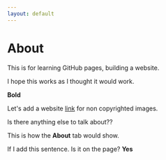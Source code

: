 ```yaml
---
layout: default
---
```

# About
This is for learning GitHub pages, building a website. 

I hope this works as I thought it would work.

**Bold**

Let's add a website [link](https://pixabay.com/) for non copyrighted images.

Is there anything else to talk about?? 

This is how the **About** tab would show.

If I add this sentence. Is it on the page? **Yes**
